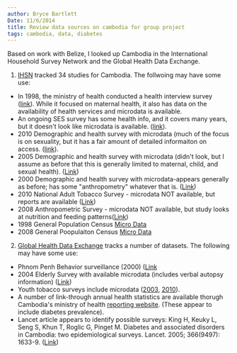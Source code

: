 ```yaml
---
author: Bryce Bartlett
Date: 11/6/2014
title: Review data sources on cambodia for group project
tags: cambodia, data, diabetes
---
```


Based on work with Belize, I looked up Cambodia in the International Household Survey Network and the Global Health Data Exchange. 

1. [IHSN](http://catalog.ihsn.org/index.php/catalog) tracked 34 studies for Cambodia. The follwoing may have some use:  
  - In 1998, the ministry of health conducted a health interview survey ([link](http://catalog.ihsn.org/index.php/catalog/4529/study-description)). While it focused on maternal health, it also has data on the availability of health services and microdata is available.  
  - An ongoing SES survey has some health info, and it covers many years, but it doesn't look like microdata is available. ([link](http://catalog.ihsn.org/index.php/catalog/3278/related_materials)).  
  - 2010 Demographic and health survey with microdata (much of the focus is on sexuality, but it has a fair amount of detailed informaiton on access. ([link](http://catalog.ihsn.org/index.php/catalog/1514)).  
  - 2005 Demographic and health survey with microdata (didn't look, but I assume as before that this is generally limited to maternal, child, and sexual health). ([Link](http://catalog.ihsn.org/index.php/catalog/190))  
  - 2000 Demographic and health survey with microdata-appears generally as before; has some "anthropometry" whatever that is. ([Link](http://catalog.ihsn.org/index.php/catalog/31/study-description))  
  - 2010 National Adult Tobacco Survey - microdata NOT available, but reports are available ([Link](http://catalog.ihsn.org/index.php/catalog/1515/study-description))  
  - 2008 Anthropometric Survey - microdata NOT available, but study looks at nutrition and feeding patterns([Link](http://catalog.ihsn.org/index.php/catalog/1484/study-description))  
  - 1998 General Population Census [Micro Data](http://catalog.ihsn.org/index.php/catalog/29/get_microdata)  
  - 2008 General Poopulaiton Census [Micro Data](http://catalog.ihsn.org/index.php/catalog/29/get_microdata)

2. [Global Health Data Exchange](http://ghdx.healthdata.org/) tracks a number of datasets. The following may have some use:  
  - Phnom Penh Behavior surveillance (2000) ([Link](http://ghdx.healthdata.org/record/cambodia-phnom-penh-behavioral-surveillance-survey-2000)
  - 2004 Elderly Survey with available microdata (includes verbal autopsy information) ([Link](http://ghdx.healthdata.org/record/cambodia-elderly-survey-2004))  
  - Youth tobacco surveys include microdata ([2003](http://ghdx.healthdata.org/record/cambodia-global-youth-tobacco-survey-2003), [2010](http://ghdx.healthdata.org/record/cambodia-global-youth-tobacco-survey-2010)).  
  - A number of link-through annual health statistics are available thorugh Cambodia's ministry of health [reporting website](http://www.hiscambodia.org/public/health_statistic_en.php?m=6). (These appear to include diabetes prevalence).
  - Lancet article appears to identify possible surveys: King H, Keuky L, Seng S, Khun T, Roglic G, Pinget M. Diabetes and associated disorders in Cambodia: two epidemiological surveys. Lancet. 2005; 366(9497): 1633-9. ([Link](http://ghdx.healthdata.org/record/diabetes-and-associated-disorders-cambodia-two-epidemiological-surveys))
  
  